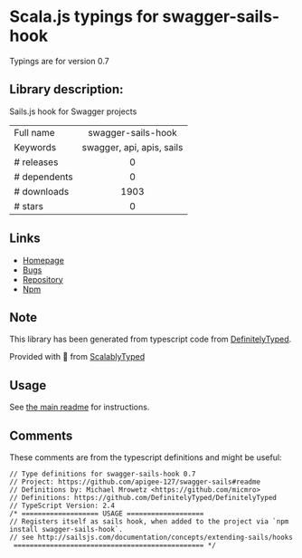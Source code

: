 
# Scala.js typings for swagger-sails-hook

Typings are for version 0.7

## Library description:
Sails.js hook for Swagger projects

|                    |                 |
| ------------------ | :-------------: |
| Full name          | swagger-sails-hook |
| Keywords           | swagger, api, apis, sails |
| # releases         | 0 |
| # dependents       | 0 |
| # downloads        | 1903 |
| # stars            | 0 |

## Links
- [Homepage](https://github.com/apigee-127/swagger-sails#readme)
- [Bugs](https://github.com/apigee-127/swagger-sails/issues)
- [Repository](https://github.com/apigee-127/swagger-sails)
- [Npm](https://www.npmjs.com/package/swagger-sails-hook)
    


## Note
This library has been generated from typescript code from [DefinitelyTyped](https://definitelytyped.org).

Provided with :purple_heart: from [ScalablyTyped](https://github.com/oyvindberg/ScalablyTyped)

## Usage
See [the main readme](../../readme.md) for instructions.

## Comments

These comments are from the typescript definitions and might be useful:
```
// Type definitions for swagger-sails-hook 0.7
// Project: https://github.com/apigee-127/swagger-sails#readme
// Definitions by: Michael Mrowetz <https://github.com/micmro>
// Definitions: https://github.com/DefinitelyTyped/DefinitelyTyped
// TypeScript Version: 2.4
/* =================== USAGE ===================
// Registers itself as sails hook, when added to the project via `npm install swagger-sails-hook`.
// see http://sailsjs.com/documentation/concepts/extending-sails/hooks
 =============================================== */


```

